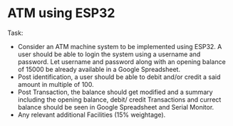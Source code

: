 # ATM using ESP32

Task:
- Consider an ATM machine system to be implemented using ESP32. A user should be able to login the system using a username and password. Let username and password along with an opening balance of 15000 be already available in a Google Spreadsheet.
- Post identification,  a user should be able to debit and/or credit a said amount in multiple of 100. 
- Post Transaction, the balance should get modified and a summary including the opening balance, debit/ credit Transactions and currect balance should be seen in Google Spreadsheet and Serial Monitor.
- Any relevant additional Facilities (15% weightage).

